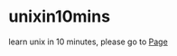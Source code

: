 unixin10mins
============

learn unix in 10 minutes, please go to [Page](http://freeengineer.org/learnUNIXin10minutes.html)
